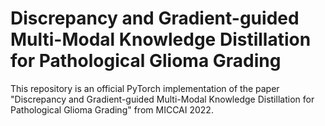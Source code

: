 # Discrepancy and Gradient-guided Multi-Modal Knowledge Distillation for Pathological Glioma Grading

This repository is an official PyTorch implementation of the paper "Discrepancy and Gradient-guided Multi-Modal Knowledge Distillation for Pathological Glioma Grading" from MICCAI 2022.
